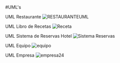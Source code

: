 #UML's

UML Restaurante
![RESTAURANTEUML](https://github.com/millrnv/Semana-2-2024/assets/146766468/10e266a1-ec1d-4d1c-ace0-4342e08ce0fa)

UML Libro de Recetas
![Receta](https://github.com/millrnv/Semana-2-2024/assets/146766468/c1bd7441-81de-4744-8cf8-0ea668c5056a)

UML Sistema de Reservas Hotel
![Sistema Reservas](https://github.com/millrnv/Semana-2-2024/assets/146766468/f55ec160-0419-477e-b5c8-433c1bbaeea5)

UML Equipo 
![equipo](https://github.com/millrnv/Semana-2-2024/assets/146766468/d32e9648-aaf4-402d-8c53-06c1c46e6bbd)

UML Empresa
![empresa24](https://github.com/millrnv/Semana-2-2024/assets/146766468/bb41a5d8-e10a-4884-8cfb-a0a9ba3e3ed4)





